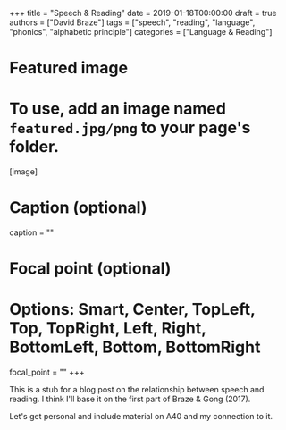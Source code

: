+++
title = "Speech & Reading"
date = 2019-01-18T00:00:00
draft = true
authors = ["David Braze"]
tags = ["speech", "reading", "language", "phonics", "alphabetic principle"]
categories = ["Language & Reading"]

# Featured image
# To use, add an image named `featured.jpg/png` to your page's folder.
[image]
  # Caption (optional)
  caption = ""

  # Focal point (optional)
  # Options: Smart, Center, TopLeft, Top, TopRight, Left, Right, BottomLeft, Bottom, BottomRight
  focal_point = ""
+++

This is a stub for a blog post on the relationship between speech and
reading. I think I'll base it on the first part of Braze & Gong (2017).

Let's get personal and include material on A40 and my connection to
it.

